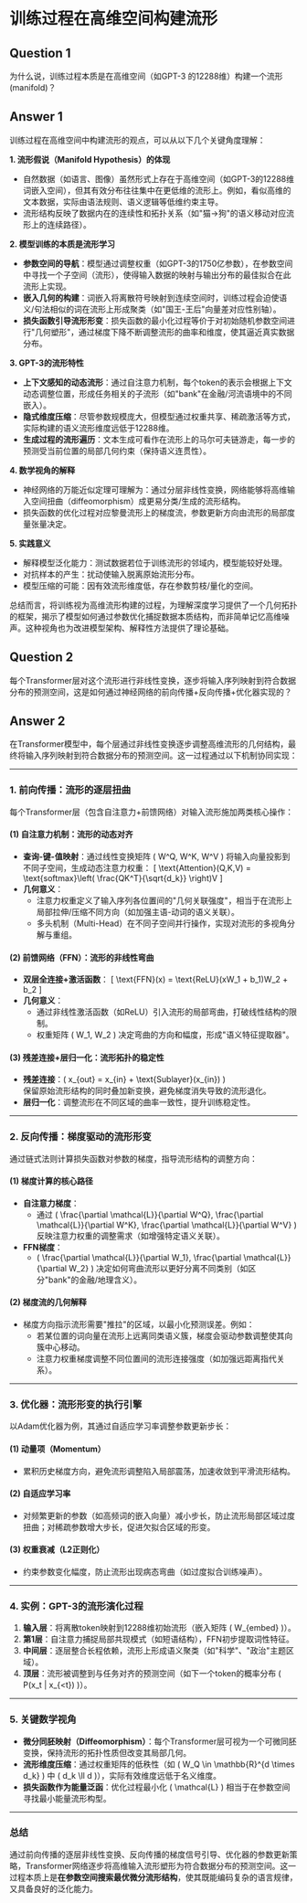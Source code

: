 # 训练过程在高维空间构建流形

## Question 1

为什么说，训练过程本质是在高维空间（如GPT-3
的12288维）构建一个流形(manifold)？

## Answer 1

训练过程在高维空间中构建流形的观点，可以从以下几个关键角度理解：

**1. 流形假说（Manifold Hypothesis）的体现**
- 自然数据（如语言、图像）虽然形式上存在于高维空间（如GPT-3的12288维词嵌入空间），但其有效分布往往集中在更低维的流形上。例如，看似高维的文本数据，实际由语法规则、语义逻辑等低维约束主导。
- 流形结构反映了数据内在的连续性和拓扑关系（如"猫→狗"的语义移动对应流形上的连续路径）。

**2. 模型训练的本质是流形学习**
- **参数空间的导航**：模型通过调整权重（如GPT-3的1750亿参数），在参数空间中寻找一个子空间（流形），使得输入数据的映射与输出分布的最佳拟合在此流形上实现。
- **嵌入几何的构建**：词嵌入将离散符号映射到连续空间时，训练过程会迫使语义/句法相似的词在流形上形成聚类（如"国王-王后"向量差对应性别轴）。
- **损失函数引导流形形变**：损失函数的最小化过程等价于对初始随机参数空间进行"几何塑形"，通过梯度下降不断调整流形的曲率和维度，使其逼近真实数据分布。

**3. GPT-3的流形特性**
- **上下文感知的动态流形**：通过自注意力机制，每个token的表示会根据上下文动态调整位置，形成任务相关的子流形（如"bank"在金融/河流语境中的不同嵌入）。
- **隐式维度压缩**：尽管参数规模庞大，但模型通过权重共享、稀疏激活等方式，实际构建的语义流形维度远低于12288维。
- **生成过程的流形遍历**：文本生成可看作在流形上的马尔可夫链游走，每一步的预测受当前位置的局部几何约束（保持语义连贯性）。

**4. 数学视角的解释**
- 神经网络的万能近似定理可理解为：通过分层非线性变换，网络能够将高维输入空间扭曲（diffeomorphism）成更易分类/生成的流形结构。
- 损失函数的优化过程对应黎曼流形上的梯度流，参数更新方向由流形的局部度量张量决定。

**5. 实践意义**
- 解释模型泛化能力：测试数据若位于训练流形的邻域内，模型能较好处理。
- 对抗样本的产生：扰动使输入脱离原始流形分布。
- 模型压缩的可能：因有效流形维度低，存在参数剪枝/量化的空间。

总结而言，将训练视为高维流形构建的过程，为理解深度学习提供了一个几何拓扑的框架，揭示了模型如何通过参数优化捕捉数据本质结构，而非简单记忆高维噪声。这种视角也为改进模型架构、解释性方法提供了理论基础。

## Question 2

每个Transformer层对这个流形进行非线性变换，逐步将输入序列映射到符合数据分布的预测空间，这是如何通过神经网络的前向传播+反向传播+优化器实现的？

## Answer 2

在Transformer模型中，每个层通过非线性变换逐步调整高维流形的几何结构，最终将输入序列映射到符合数据分布的预测空间。这一过程通过以下机制协同实现：

---

### **1. 前向传播：流形的逐层扭曲**
每个Transformer层（包含自注意力+前馈网络）对输入流形施加两类核心操作：

#### **(1) 自注意力机制：流形的动态对齐**
- **查询-键-值映射**：通过线性变换矩阵 \( W^Q, W^K, W^V \) 将输入向量投影到不同子空间，生成动态注意力权重：
  \[
  \text{Attention}(Q,K,V) = \text{softmax}\left( \frac{QK^T}{\sqrt{d_k}} \right)V
  \]
- **几何意义**：  
  - 注意力权重定义了输入序列各位置间的"几何关联强度"，相当于在流形上局部拉伸/压缩不同方向（如加强主语-动词的语义关联）。
  - 多头机制（Multi-Head）在不同子空间并行操作，实现对流形的多视角分解与重组。

#### **(2) 前馈网络（FFN）：流形的非线性弯曲**
- **双层全连接+激活函数**：
  \[
  \text{FFN}(x) = \text{ReLU}(xW_1 + b_1)W_2 + b_2
  \]
- **几何意义**：  
  - 通过非线性激活函数（如ReLU）引入流形的局部弯曲，打破线性结构的限制。
  - 权重矩阵 \( W_1, W_2 \) 决定弯曲的方向和幅度，形成"语义特征提取器"。

#### **(3) 残差连接+层归一化：流形拓扑的稳定性**
- **残差连接**：\( x_{out} = x_{in} + \text{Sublayer}(x_{in}) \)  
  保留原始流形结构的同时叠加新变换，避免梯度消失导致的流形退化。
- **层归一化**：调整流形在不同区域的曲率一致性，提升训练稳定性。

---

### **2. 反向传播：梯度驱动的流形形变**
通过链式法则计算损失函数对参数的梯度，指导流形结构的调整方向：

#### **(1) 梯度计算的核心路径**
- **自注意力梯度**：
  - 通过 \( \frac{\partial \mathcal{L}}{\partial W^Q}, \frac{\partial \mathcal{L}}{\partial W^K}, \frac{\partial \mathcal{L}}{\partial W^V} \) 反映注意力权重的调整需求（如增强特定语义关联）。
- **FFN梯度**：
  - \( \frac{\partial \mathcal{L}}{\partial W_1}, \frac{\partial \mathcal{L}}{\partial W_2} \) 决定如何弯曲流形以更好分离不同类别（如区分"bank"的金融/地理含义）。

#### **(2) 梯度流的几何解释**
- 梯度方向指示流形需要"推拉"的区域，以最小化预测误差。例如：
  - 若某位置的词向量在流形上远离同类语义簇，梯度会驱动参数调整使其向簇中心移动。
  - 注意力权重梯度调整不同位置间的流形连接强度（如加强远距离指代关系）。

---

### **3. 优化器：流形形变的执行引擎**
以Adam优化器为例，其通过自适应学习率调整参数更新步长：

#### **(1) 动量项（Momentum）**
- 累积历史梯度方向，避免流形调整陷入局部震荡，加速收敛到平滑流形结构。

#### **(2) 自适应学习率**
- 对频繁更新的参数（如高频词的嵌入向量）减小步长，防止流形局部区域过度扭曲；对稀疏参数增大步长，促进欠拟合区域的形变。

#### **(3) 权重衰减（L2正则化）**
- 约束参数变化幅度，防止流形出现病态弯曲（如过度拟合训练噪声）。

---

### **4. 实例：GPT-3的流形演化过程**
1. **输入层**：将离散token映射到12288维初始流形（嵌入矩阵 \( W_{embed} \)）。
2. **第1层**：自注意力捕捉局部共现模式（如短语结构），FFN初步提取词性特征。
3. **中间层**：逐层整合长程依赖，流形上形成语义聚类（如"科学"、"政治"主题区域）。
4. **顶层**：流形被调整到与任务对齐的预测空间（如下一个token的概率分布 \( P(x_t | x_{<t}) \)）。

---

### **5. 关键数学视角**
- **微分同胚映射（Diffeomorphism）**：每个Transformer层可视为一个可微同胚变换，保持流形的拓扑性质但改变其局部几何。
- **流形维度压缩**：通过权重矩阵的低秩性（如 \( W_Q \in \mathbb{R}^{d \times d_k} \) 中 \( d_k \ll d \)），实际有效维度远低于名义维度。
- **损失函数作为能量泛函**：优化过程最小化 \( \mathcal{L} \) 相当于在参数空间寻找最小能量流形构型。

---

### **总结**
通过前向传播的逐层非线性变换、反向传播的梯度信号引导、优化器的参数更新策略，Transformer网络逐步将高维输入流形塑形为符合数据分布的预测空间。这一过程本质上是**在参数空间搜索最优微分流形结构**，使其既能编码复杂的语言规律，又具备良好的泛化能力。